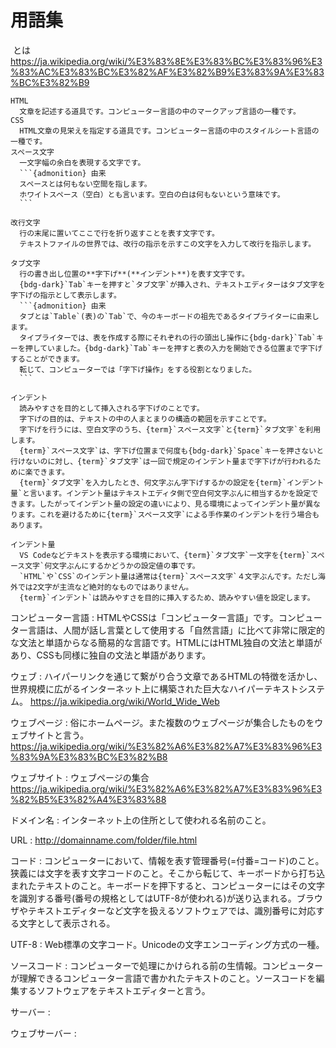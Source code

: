 # 用語集

&nbsp;とは
https://ja.wikipedia.org/wiki/%E3%83%8E%E3%83%BC%E3%83%96%E3%83%AC%E3%83%BC%E3%82%AF%E3%82%B9%E3%83%9A%E3%83%BC%E3%82%B9

````{glossary}
HTML
  文章を記述する道具です。コンピューター言語の中のマークアップ言語の一種です。
CSS
  HTML文章の見栄えを指定する道具です。コンピューター言語の中のスタイルシート言語の一種です。
スペース文字
  一文字幅の余白を表現する文字です。
  ```{admonition} 由来
  スペースとは何もない空間を指します。
  ホワイトスペース（空白）とも言います。空白の白は何もないという意味です。
  ```

改行文字
  行の末尾に置いてここで行を折り返すことを表す文字です。
  テキストファイルの世界では、改行の指示を示すこの文字を入力して改行を指示します。

タブ文字
  行の書き出し位置の**字下げ**(**インデント**)を表す文字です。
  {bdg-dark}`Tab`キーを押すと`タブ文字`が挿入され、テキストエディターはタブ文字を字下げの指示として表示します。
  ```{admonition} 由来
  タブとは`Table`(表)の`Tab`で、今のキーボードの祖先であるタイプライターに由来します。
  タイプライターでは、表を作成する際にそれぞれの行の頭出し操作に{bdg-dark}`Tab`キーを押していました。{bdg-dark}`Tab`キーを押すと表の入力を開始できる位置まで字下げすることができます。
  転じて、コンピューターでは「字下げ操作」をする役割となりました。
  ```

インデント
  読みやすさを目的として挿入される字下げのことです。
  字下げの目的は、テキストの中の人まとまりの構造の範囲を示すことです。
  字下げを行うには、空白文字のうち、{term}`スペース文字`と{term}`タブ文字`を利用します。
  {term}`スペース文字`は、字下げ位置まで何度も{bdg-dark}`Space`キーを押さないと行けないのに対し、{term}`タブ文字`は一回で規定のインデント量まで字下げが行われるために楽できます。
  {term}`タブ文字`を入力したとき、何文字ぶん字下げするかの設定を{term}`インデント量`と言います。インデント量はテキストエディタ側で空白何文字ぶんに相当するかを設定できます。したがってインデント量の設定の違いにより、見る環境によってインデント量が異なります。これを避けるために{term}`スペース文字`による手作業のインデントを行う場合もあります。

インデント量
  VS Codeなどテキストを表示する環境において、{term}`タブ文字`一文字を{term}`スペース文字`何文字ぶんにするかどうかの設定値の事です。
  `HTML`や`CSS`のインデント量は通常は{term}`スペース文字`４文字ぶんです。ただし海外では2文字が主流など絶対的なものではありません。
  {term}`インデント`は読みやすさを目的に挿入するため、読みやすい値を設定します。

````

コンピューター言語
: HTMLやCSSは「コンピューター言語」です。コンピューター言語は、人間が話し言葉として使用する「自然言語」に比べて非常に限定的な文法と単語からなる簡易的な言語です。HTMLにはHTML独自の文法と単語があり、CSSも同様に独自の文法と単語があります。

ウェブ
: ハイパーリンクを通じて繋がり合う文章であるHTMLの特徴を活かし、世界規模に広がるインターネット上に構築された巨大なハイパーテキストシステム。
https://ja.wikipedia.org/wiki/World_Wide_Web

ウェブページ
: 俗にホームページ。また複数のウェブページが集合したものをウェブサイトと言う。
https://ja.wikipedia.org/wiki/%E3%82%A6%E3%82%A7%E3%83%96%E3%83%9A%E3%83%BC%E3%82%B8

ウェブサイト
: ウェブページの集合
https://ja.wikipedia.org/wiki/%E3%82%A6%E3%82%A7%E3%83%96%E3%82%B5%E3%82%A4%E3%83%88

ドメイン名
: インターネット上の住所として使われる名前のこと。

URL
: http://domainname.com/folder/file.html

コード
: コンピューターにおいて、情報を表す管理番号(=付番=コード)のこと。狭義には文字を表す文字コードのこと。そこから転じて、キーボードから打ち込まれたテキストのこと。キーボードを押下すると、コンピューターにはその文字を識別する番号(番号の規格としてはUTF-8が使われる)が送り込まれる。ブラウザやテキストエディターなど文字を扱えるソフトウェアでは、識別番号に対応する文字として表示される。

UTF-8
: Web標準の文字コード。Unicodeの文字エンコーディング方式の一種。

ソースコード
: コンピューターで処理にかけられる前の生情報。コンピューターが理解できるコンピューター言語で書かれたテキストのこと。ソースコードを編集するソフトウェアをテキストエディターと言う。


サーバー
:

ウェブサーバー
:
